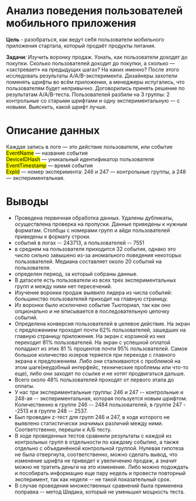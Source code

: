 # Анализ поведения пользователей мобильного приложения
**Цель** - разобраться, как ведут себя пользователи мобильного приложения стартапа, который продаёт продукты питания. 

**Задачи**: 
Изучить воронку продаж. Узнать, как пользователи доходят до покупки. Сколько пользователей доходит до покупки, а сколько — «застревает» на предыдущих шагах? На каких именно?
После этого исследовать результаты A/A/B-эксперимента. Дизайнеры захотели поменять шрифты во всём приложении, а менеджеры испугались, что пользователям будет непривычно. Договорились принять решение по результатам A/A/B-теста. Пользователей разбили на 3 группы: 2 контрольные со старыми шрифтами и одну экспериментальную — с новыми. Выяснить, какой шрифт лучше.

# Описание данных 
Каждая запись в логе — это действие пользователя, или событие\
<mark>EventName</mark> — название события\
<mark>DeviceIDHash</mark> — уникальный идентификатор пользователя\
<mark>EventTimestamp</mark> — время события\
<mark>ExpId</mark> — номер эксперимента: 246 и 247 — контрольные группы, а 248 — экспериментальная.

# Выводы
* Проведена первичная обработка данных. Удалены дубликаты, осуществлена проверка на пропуски. Данные приведены к нужным форматам. Столбцы с номерами групп и айди пользователей приведены к формату строки.
* событий в логах -- 243713, а пользователей -- 7551
* в среднем на пользователя приходится 32 события, однако это число сильно завышено из-за аномального поведения некоторых пользователей. Медиана составляет около 20 событий на пользователя. 
* определен период, за который собраны данные. 
* В датасете есть пользователи из всех трех экспериментальных групп и между ними нет пересечений. 
* Изучение воронки продаж выявило лидера из числа событий: большинство пользователей приходит на главную страницу. 
* Из воронки было исключено событие Тьюториал, так как оно опционально и не вписывается в последовательную цепочку событий. 
* Определена конверсия пользователей в целевое действие. На экран с предложением проходит почти 62% пользователей, зашедших на главную страницу приложения. На экран с корзиной из них переходит 81% пользователей. На экран с успешной оплатой попадают из этих 81 % процентов почти 95% пользователей. Самое большое количество юзеров теряется при переходе с главного экрана к предложениям. Либо они сталкиваются с проблемой на этом шаге(неудобный интерфейс, технические проблемы или что-то еще), либо они заходят по ссылке и не хотят продвигаться дальше.
* Всего около 48% пользователей проходят от первого этапа до оплаты.
* У нас три экспериментальные группы: 246 и 247 -- контрольные и 248-ая -- экспериментальная, которая пользуется новым шрифтом. Количественно в группе 246 -- 2484 пользователей, в группе 247 --2513 и в группе 248 -- 2537.
* Был проведен z-тест для групп 246 и 247, в ходе которого не выявлено статистически значимых различий между ними. Соответственно, перешли к А/Б тесту. 
* В ходе проведенных тестов сравнили результаты с каждой из контрольных групп в отдельности по каждому событию, а также отдельно с объединённой контрольной группой. Нулевая гипотеза не была отвергнута, соответственно, можно сделать вывод, что изменение шрифта не приведет к увеличению продаж, а значит можно не тратить деньги на это изменение. Либо можно подождать и пособирать информацию еще пару недель и провести повторный эксперимент, так как неделя -- не такой показательный срок. 
* В случае проведения множественных сравнений была применена поправка -- метод Шидака, который не уменьшил мощность теста. 
